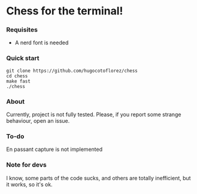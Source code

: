 # Chess for the terminal!

### Requisites
 - A nerd font is needed

### Quick start
``` shell
git clone https://github.com/hugocotoflorez/chess
cd chess
make fast
./chess
```

### About

Currently, project is not fully tested. Please, if you report some strange
behaviour, open an issue.

### To-do

En passant capture is not implemented

### Note for devs

I know, some parts of the code sucks, and others are totally inefficient, but
it works, so it's ok.





